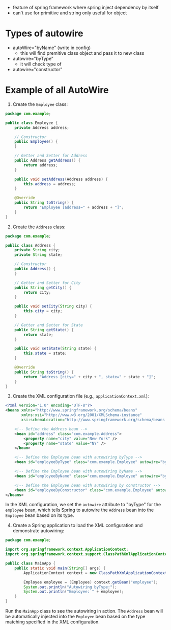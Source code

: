 - feature of spring framework where spring inject dependency by itself
- can't use for primitive and string only useful for object



# Types of  autowire
- autoWire="byName" (write in config)
	- this will find premitive class object and pass it to new class
- autowire="byType" 
	- it will check type of 
- autowire="constructor"

# Example of all AutoWire

1. Create the `Employee` class:

```java
package com.example;

public class Employee {
    private Address address;

    // Constructor
    public Employee() {
    }

    // Getter and Setter for Address
    public Address getAddress() {
        return address;
    }

    public void setAddress(Address address) {
        this.address = address;
    }

    @Override
    public String toString() {
        return "Employee [address=" + address + "]";
    }
}
```

2. Create the `Address` class:

```java
package com.example;

public class Address {
    private String city;
    private String state;

    // Constructor
    public Address() {
    }

    // Getter and Setter for City
    public String getCity() {
        return city;
    }

    public void setCity(String city) {
        this.city = city;
    }

    // Getter and Setter for State
    public String getState() {
        return state;
    }

    public void setState(String state) {
        this.state = state;
    }

    @Override
    public String toString() {
        return "Address [city=" + city + ", state=" + state + "]";
    }
}
```

3. Create the XML configuration file (e.g., `applicationContext.xml`):

```xml
<?xml version="1.0" encoding="UTF-8"?>
<beans xmlns="http://www.springframework.org/schema/beans"
       xmlns:xsi="http://www.w3.org/2001/XMLSchema-instance"
       xsi:schemaLocation="http://www.springframework.org/schema/beans http://www.springframework.org/schema/beans/spring-beans.xsd">

    <!-- Define the Address bean -->
    <bean id="address" class="com.example.Address">
        <property name="city" value="New York" />
        <property name="state" value="NY" />
    </bean>

    <!-- Define the Employee bean with autowiring byType -->
    <bean id="employeeByType" class="com.example.Employee" autowire="byType" />

    <!-- Define the Employee bean with autowiring byName -->
    <bean id="employeeByName" class="com.example.Employee" autowire="byName" />

    <!-- Define the Employee bean with autowiring by constructor -->
    <bean id="employeeByConstructor" class="com.example.Employee" autowire="constructor" />
</beans>

```

In the XML configuration, we set the `autowire` attribute to "byType" for the `employee` bean, which tells Spring to autowire the `Address` bean into the `Employee` bean based on its type.

4. Create a Spring application to load the XML configuration and demonstrate autowiring:

```java
package com.example;

import org.springframework.context.ApplicationContext;
import org.springframework.context.support.ClassPathXmlApplicationContext;

public class MainApp {
    public static void main(String[] args) {
        ApplicationContext context = new ClassPathXmlApplicationContext("applicationContext.xml");

        Employee employee = (Employee) context.getBean("employee");
        System.out.println("Autowiring byType:");
        System.out.println("Employee: " + employee);
    }
}
```

Run the `MainApp` class to see the autowiring in action. The `Address` bean will be automatically injected into the `Employee` bean based on the type matching specified in the XML configuration.